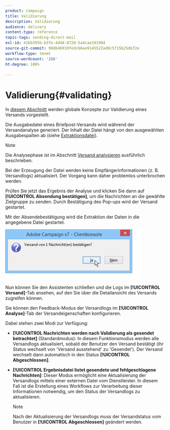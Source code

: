```yaml
---
product: campaign
title: Validierung
description: Validierung
audience: delivery
content-type: reference
topic-tags: sending-direct-mail
exl-id: 42bb395b-b3fe-4d48-8720-5a4cae191984
source-git-commit: 98d646919fedc66ee9145522ad0c5f15b25dbf2e
workflow-type: tm+mt
source-wordcount: '268'
ht-degree: 100%

---
```


# Validierung{#validating}

In [diesem Abschnitt](../../delivery/using/steps-validating-the-delivery.md) werden globale Konzepte zur Validierung eines Versands vorgestellt.

Die Ausgabedatei eines Briefpost-Versands wird während der Versandanalyse generiert. Der Inhalt der Datei hängt von den ausgewählten Ausgabespalten ab (siehe [Extraktionsdatei](../../delivery/using/defining-the-direct-mail-content.md#extraction-file)).

>[!NOTE]
>
>Die Analysephase ist im Abschnitt [Versand analysieren](../../delivery/using/steps-validating-the-delivery.md#analyzing-the-delivery) ausführlich beschrieben.

Bei der Erzeugung der Datei werden keine Empfängerinformationen (z. B. Versandlogs) aktualisiert. Der Vorgang kann daher problemlos unterbrochen werden.

Prüfen Sie jetzt das Ergebnis der Analyse und klicken Sie dann auf **[!UICONTROL Absendung bestätigen]**, um die Nachrichten an die gewählte Zielgruppe zu senden. Durch Bestätigung des Pop-ups wird der Versand gestartet.

Mit der Absendebestätigung wird die Extraktion der Daten in die angegebene Datei gestartet.

![](assets/s_ncs_user_postal_del_send_confirm_postal.png)

Nun können Sie den Assistenten schließen und die Logs im **[!UICONTROL Versand]**-Tab ansehen, auf den Sie über die Detailansicht des Versands zugreifen können.

Sie können den Feedback-Modus der Versandlogs im **[!UICONTROL Analyse]**-Tab der Versandeigenschaften konfigurieren.

Dabei stehen zwei Modi zur Verfügung:

* **[!UICONTROL Nachrichten werden nach Validierung als gesendet betrachtet]** (Standardmodus): In diesem Funktionsmodus werden alle Versandlogs aktualisiert, sobald der Benutzer den Versand bestätigt (ihr Status wechselt von &#39;Versand ausstehend&#39; zu &#39;Gesendet&#39;). Der Versand wechselt dann automatisch in den Status **[!UICONTROL Abgeschlossen]**.
* **[!UICONTROL Ergebnisdatei listet gesendete und fehlgeschlagene Nachrichten]**: Dieser Modus ermöglicht eine Aktualisierung der Versandlogs mittels einer externen Datei vom Dienstleister. In diesem Fall ist die Erstellung eines Workflows zur Verarbeitung dieser Informationen notwendig, um den Status der Versandlogs zu aktualisieren.

   >[!NOTE]
   >
   >Nach der Aktualisierung der Versandlogs muss der Versandstatus vom Benutzer in **[!UICONTROL Abgeschlossen]** geändert werden.
